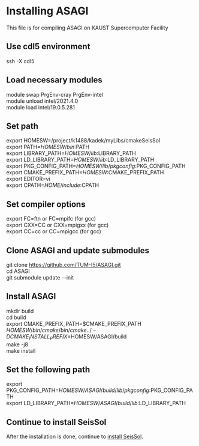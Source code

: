 # Installing ASAGI
This file is for compiling ASAGI on KAUST Supercomputer Facility

## Use cdl5 environment
ssh -X cdl5</br>

## Load necessary modules
module swap PrgEnv-cray PrgEnv-intel</br>
module unload intel/2021.4.0</br>
module load intel/19.0.5.281</br>

## Set path
export HOMESW=/project/k1488/kadek/myLibs/cmakeSeisSol</br>
export PATH=$HOMESW/bin:$PATH</br>
export LIBRARY_PATH=$HOMESW/lib:$LIBRARY_PATH</br>
export LD_LIBRARY_PATH=$HOMESW/lib:$LD_LIBRARY_PATH</br>
export PKG_CONFIG_PATH=$HOMESW/lib/pkgconfig:$PKG_CONFIG_PATH</br>
export CMAKE_PREFIX_PATH=$HOMESW:$CMAKE_PREFIX_PATH</br>
export EDITOR=vi</br>
export CPATH=$HOME/include:$CPATH</br>

## Set compiler options
export FC=ftn or FC=mpifc (for gcc)</br>
export CXX=CC or CXX=mpigxx (for gcc)</br>
export CC=cc or CC=mpigcc (for gcc)</br>

## Clone ASAGI and update submodules
git clone https://github.com/TUM-I5/ASAGI.git</br>
cd ASAGI</br>
git submodule update --init</br>

## Install ASAGI
mkdir build</br>
cd build</br>
export CMAKE_PREFIX_PATH=$CMAKE_PREFIX_PATH</br>
$HOMESW/bin/cmake/bin/cmake ../ -DCMAKE_INSTALL_PREFIX=$HOMESW/ASAGI/build</br>
make -j8</br>
make install</br>

## Set the following path
export PKG_CONFIG_PATH=$HOMESW/ASAGI/build/lib/pkgconfig:$PKG_CONFIG_PATH</br>
export LD_LIBRARY_PATH=$HOMESW/ASAGI/build/lib:$LD_LIBRARY_PATH</br>

## Continue to install SeisSol
After the installation is done, continue to [install SeisSol](https://github.com/palgunadi1993/installSeisSolLocalKAUST-workstation/blob/main/Shaheen.md).



